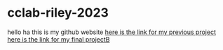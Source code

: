 # cclab-riley-2023
 
hello ha this is my github website 
[here is the link for my previous project](https://rileytianrun.github.io/cclab/masterpiece/)
[here is the link for my final projectB](https://rileytianrun.github.io/cclab/final/)